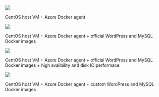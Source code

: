 <a href="https://portal.azure.com/#create/Microsoft.Template/uri/https%3A%2F%2Fraw.githubusercontent.com%2Fsimonhutson%2Fazuredocker%2Fmaster%2F1.json" target="_blank">
    <img src="http://azuredeploy.net/deploybutton.png"/>
</a>

CentOS host VM + Azure Docker agent

<a href="https://portal.azure.com/#create/Microsoft.Template/uri/https%3A%2F%2Fraw.githubusercontent.com%2Fsimonhutson%2Fazuredocker%2Fmaster%2F2.json" target="_blank">
    <img src="http://azuredeploy.net/deploybutton.png"/>
</a>

CentOS host VM + Azure Docker agent + official WordPress and MySQL Docker images

<a href="https://portal.azure.com/#create/Microsoft.Template/uri/https%3A%2F%2Fraw.githubusercontent.com%2Fsimonhutson%2Fazuredocker%2Fmaster%2F3.json" target="_blank">
    <img src="http://azuredeploy.net/deploybutton.png"/>
</a>

CentOS host VM + Azure Docker agent + official WordPress and MySQL Docker images + high availbility and disk IO performace

<a href="https://portal.azure.com/#create/Microsoft.Template/uri/https%3A%2F%2Fraw.githubusercontent.com%2Fsimonhutson%2Fazuredocker%2Fmaster%2Fazuredeploycustom.json" target="_blank">
    <img src="http://azuredeploy.net/deploybutton.png"/>
</a>

CentOS host VM + Azure Docker agent + custom WordPress and MySQL Docker images
